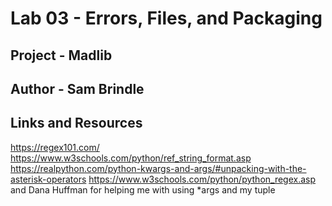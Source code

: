 # Lab 03 - Errors, Files, and Packaging

## Project - Madlib

## Author - Sam Brindle

## Links and Resources
https://regex101.com/
https://www.w3schools.com/python/ref_string_format.asp
https://realpython.com/python-kwargs-and-args/#unpacking-with-the-asterisk-operators
https://www.w3schools.com/python/python_regex.asp
and Dana Huffman for helping me with using *args and my tuple
